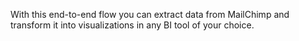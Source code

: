 With this end-to-end flow you can extract data from MailChimp and transform it into visualizations in any BI tool of your choice.